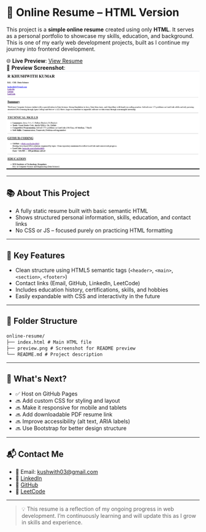 # 🧾 Online Resume – HTML Version

This project is a **simple online resume** created using only **HTML**. It serves as a personal portfolio to showcase my skills, education, and background. This is one of my early web development projects, built as I continue my journey into frontend development.

🌐 **Live Preview**: [View Resume](https://kushwith03.github.io/online-resume/)  
📸 **Preview Screenshot**:  
<img src="preview.png" alt="Resume Preview" width="600"/>

---
## 📚 About This Project

- A fully static resume built with basic semantic HTML
- Shows structured personal information, skills, education, and contact links
- No CSS or JS – focused purely on practicing HTML formatting

---

## 🧠 Key Features

- Clean structure using HTML5 semantic tags (`<header>`, `<main>`, `<section>`, `<footer>`)
- Contact links (Email, GitHub, LinkedIn, LeetCode)
- Includes education history, certifications, skills, and hobbies
- Easily expandable with CSS and interactivity in the future

---

## 📁 Folder Structure

```
online-resume/
├── index.html # Main HTML file
├── preview.png # Screenshot for README preview
└── README.md # Project description
```

---

## 🚀 What's Next?

- ✅ Host on GitHub Pages  
- 🔜 Add custom CSS for styling and layout  
- 🔜 Make it responsive for mobile and tablets  
- 🔜 Add downloadable PDF resume link  
- 🔜 Improve accessibility (alt text, ARIA labels)  
- 🔜 Use Bootstrap for better design structure  

---

## 📬 Contact Me

- 📧 Email: [kushwith03@gmail.com](mailto:kushwith03@gmail.com)  
- 💼 [LinkedIn](https://www.linkedin.com/in/kushwith03)  
- 🐙 [GitHub](https://github.com/kushwith03)  
- 🧠 [LeetCode](https://leetcode.com/u/kushwith_03)

---

> 💡 This resume is a reflection of my ongoing progress in web development. I’m continuously learning and will update this as I grow in skills and experience.

